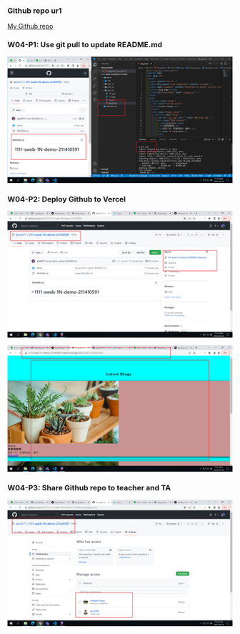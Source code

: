 ### Github repo ur1

[My Github repo](https://github.com/abc6577/1111-sweb-1N-demo-211410591/tree/main/demo/md/w02_91)

### W04-P1: Use git pull to update README.md

![](w04-p1.png)

### W04-P2: Deploy Github to Vercel

![](w04-p2-1.png)

![](w04-p2-2.png)

### W04-P3: Share Github repo to teacher and TA

![](w04-p3.png)
